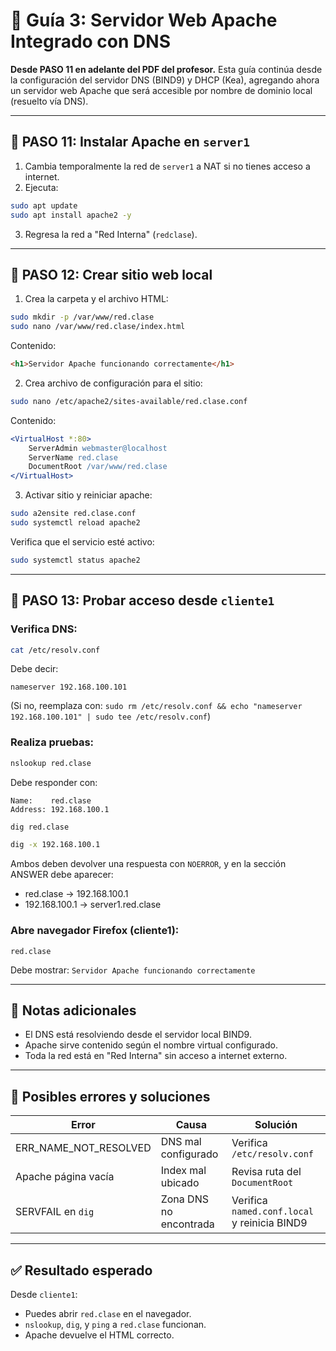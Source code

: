 # 📘 Guía 3: Servidor Web Apache Integrado con DNS

**Desde PASO 11 en adelante del PDF del profesor.** Esta guía continúa desde la configuración del servidor DNS (BIND9) y DHCP (Kea), agregando ahora un servidor web Apache que será accesible por nombre de dominio local (resuelto vía DNS).

---

## 🔹 PASO 11: Instalar Apache en `server1`

1. Cambia temporalmente la red de `server1` a NAT si no tienes acceso a internet.
2. Ejecuta:

```bash
sudo apt update
sudo apt install apache2 -y
```

3. Regresa la red a "Red Interna" (`redclase`).

---

## 🔹 PASO 12: Crear sitio web local

1. Crea la carpeta y el archivo HTML:

```bash
sudo mkdir -p /var/www/red.clase
sudo nano /var/www/red.clase/index.html
```

Contenido:
```html
<h1>Servidor Apache funcionando correctamente</h1>
```

2. Crea archivo de configuración para el sitio:

```bash
sudo nano /etc/apache2/sites-available/red.clase.conf
```

Contenido:
```apache
<VirtualHost *:80>
    ServerAdmin webmaster@localhost
    ServerName red.clase
    DocumentRoot /var/www/red.clase
</VirtualHost>
```

3. Activar sitio y reiniciar apache:

```bash
sudo a2ensite red.clase.conf
sudo systemctl reload apache2
```

Verifica que el servicio esté activo:
```bash
sudo systemctl status apache2
```

---

## 🔹 PASO 13: Probar acceso desde `cliente1`

### Verifica DNS:
```bash
cat /etc/resolv.conf
```
Debe decir:
```
nameserver 192.168.100.101
```
(Si no, reemplaza con: `sudo rm /etc/resolv.conf && echo "nameserver 192.168.100.101" | sudo tee /etc/resolv.conf`)

### Realiza pruebas:

```bash
nslookup red.clase
```
Debe responder con:
```
Name:    red.clase
Address: 192.168.100.1
```

```bash
dig red.clase
```
```bash
dig -x 192.168.100.1
```

Ambos deben devolver una respuesta con `NOERROR`, y en la sección ANSWER debe aparecer:
- red.clase → 192.168.100.1
- 192.168.100.1 → server1.red.clase

### Abre navegador Firefox (cliente1):
```
red.clase
```
Debe mostrar: `Servidor Apache funcionando correctamente`

---

## 📌 Notas adicionales

- El DNS está resolviendo desde el servidor local BIND9.
- Apache sirve contenido según el nombre virtual configurado.
- Toda la red está en "Red Interna" sin acceso a internet externo.

---

## 🧨 Posibles errores y soluciones

| Error | Causa | Solución |
|-------|--------|----------|
| ERR_NAME_NOT_RESOLVED | DNS mal configurado | Verifica `/etc/resolv.conf` |
| Apache página vacía | Index mal ubicado | Revisa ruta del `DocumentRoot` |
| SERVFAIL en `dig` | Zona DNS no encontrada | Verifica `named.conf.local` y reinicia BIND9 |

---

## ✅ Resultado esperado

Desde `cliente1`:
- Puedes abrir `red.clase` en el navegador.
- `nslookup`, `dig`, y `ping` a `red.clase` funcionan.
- Apache devuelve el HTML correcto.

